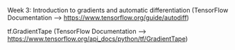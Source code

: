 Week 3:
Introduction to gradients and automatic differentiation (TensorFlow Documentation --> https://www.tensorflow.org/guide/autodiff)

tf.GradientTape (TensorFlow Documentation --> https://www.tensorflow.org/api_docs/python/tf/GradientTape)

